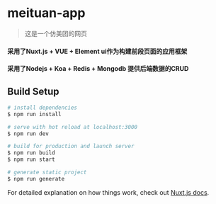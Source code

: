 # meituan-app

> 这是一个仿美团的网页

#### 采用了Nuxt.js + VUE + Element ui作为构建前段页面的应用框架

#### 采用了Nodejs + Koa + Redis + Mongodb 提供后端数据的CRUD


## Build Setup

``` bash
# install dependencies
$ npm run install

# serve with hot reload at localhost:3000
$ npm run dev

# build for production and launch server
$ npm run build
$ npm run start

# generate static project
$ npm run generate
```

For detailed explanation on how things work, check out [Nuxt.js docs](https://nuxtjs.org).
